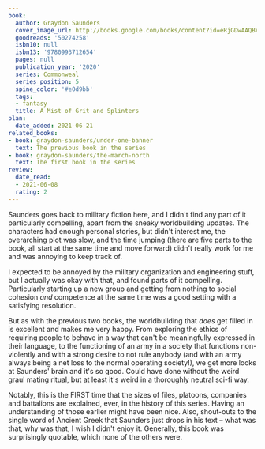 ```yaml
---
book:
  author: Graydon Saunders
  cover_image_url: http://books.google.com/books/content?id=eRjGDwAAQBAJ&printsec=frontcover&img=1&zoom=1&edge=curl&source=gbs_api
  goodreads: '50274258'
  isbn10: null
  isbn13: '9780993712654'
  pages: null
  publication_year: '2020'
  series: Commonweal
  series_position: 5
  spine_color: '#e0d9bb'
  tags:
  - fantasy
  title: A Mist of Grit and Splinters
plan:
  date_added: 2021-06-21
related_books:
- book: graydon-saunders/under-one-banner
  text: The previous book in the series
- book: graydon-saunders/the-march-north
  text: The first book in the series
review:
  date_read:
  - 2021-06-08
  rating: 2
---
```


Saunders goes back to military fiction here, and I didn't find any part of it particularly compelling, apart from the
sneaky worldbuilding updates. The characters had enough personal stories, but didn't interest me, the overarching plot
was slow, and the time jumping (there are five parts to the book, all start at the same time and move forward) didn't
really work for me and was annoying to keep track of.

I expected to be annoyed by the military organization and engineering stuff, but I actually was okay with that, and
found parts of it compelling. Particularly starting up a new group and getting from nothing to social cohesion *and*
competence at the same time was a good setting with a satisfying resolution.

But as with the previous two books, the worldbuilding that *does* get filled in is excellent and makes me very happy.
From exploring the ethics of requiring people to behave in a way that can't be meaningfully expressed in their language,
to the functioning of an army in a society that functions non-violently and with a strong desire to not rule anybody
(and with an army always being a net loss to the normal operating society!), we get more looks at Saunders' brain and
it's so good. Could have done without the weird graul mating ritual, but at least it's weird in a thoroughly neutral
sci-fi way.

Notably, this is the FIRST time that the sizes of files, platoons, companies and battalions are explained, ever, in the
history of this series. Having an understanding of those earlier might have been nice. Also, shout-outs to the single
word of Ancient Greek that Saunders just drops in his text – what was that, why was that, I wish I didn't enjoy it.
Generally, this book was surprisingly quotable, which none of the others were.
